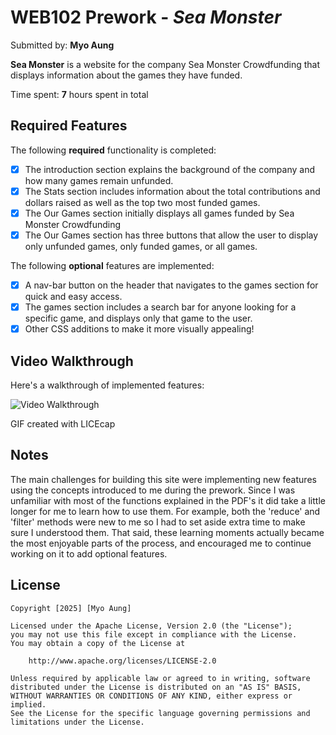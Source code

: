 # WEB102 Prework - *Sea Monster*

Submitted by: **Myo Aung**

**Sea Monster** is a website for the company Sea Monster Crowdfunding that displays information about the games they have funded.

Time spent: **7** hours spent in total

## Required Features

The following **required** functionality is completed:

* [x] The introduction section explains the background of the company and how many games remain unfunded.
* [x] The Stats section includes information about the total contributions and dollars raised as well as the top two most funded games.
* [x] The Our Games section initially displays all games funded by Sea Monster Crowdfunding
* [x] The Our Games section has three buttons that allow the user to display only unfunded games, only funded games, or all games.

The following **optional** features are implemented:

* [x] A nav-bar button on the header that navigates to the games section for quick and easy access.
* [x] The games section includes a search bar for anyone looking for a specific game, and displays only that game to the user.
* [x] Other CSS additions to make it more visually appealing!

## Video Walkthrough

Here's a walkthrough of implemented features:

<img src='seaMonsterCrowdfunding.gif' title='Video Walkthrough' width='' alt='Video Walkthrough' />

<!-- Replace this with whatever GIF tool you used! -->
GIF created with LICEcap

## Notes

The main challenges for building this site were implementing new features using the concepts introduced to me during the prework. Since I was unfamiliar with most of the functions explained in the PDF's it did take a little longer for me to learn how to use them. For example, both the 'reduce' and 'filter' methods were new to me so I had to set aside extra time to make sure I understood them. That said, these learning moments actually became the most enjoyable parts of the process, and encouraged me to continue working on it to add optional features.

## License

    Copyright [2025] [Myo Aung]

    Licensed under the Apache License, Version 2.0 (the "License");
    you may not use this file except in compliance with the License.
    You may obtain a copy of the License at

        http://www.apache.org/licenses/LICENSE-2.0

    Unless required by applicable law or agreed to in writing, software
    distributed under the License is distributed on an "AS IS" BASIS,
    WITHOUT WARRANTIES OR CONDITIONS OF ANY KIND, either express or implied.
    See the License for the specific language governing permissions and
    limitations under the License.

